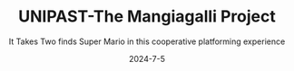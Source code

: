 ---
title: "UNIPAST-The Mangiagalli Project"
subtitle: "It Takes Two finds Super Mario in this cooperative platforming experience"
modal-id: 2
date: 2024-7-5
img: UNIPAST.png
modal-bg-color: "#010100"        # Colore di sfondo del popup (es. giallo)
modal-text-color: "#F5F5F5"      # Colore del testo (es. scuro)
alt: "Screenshot del platform 2D"
video-embed: "https://www.youtube.com/embed/XKlkTsE_ZD8?si=0FF5OwJ_2rrhbZER" # Opzionale

description: > # L'uso di > permette di scrivere su più righe
   UniPast: the Mangiagalli project is a cooperative gaming experience where players must work together to conquer increasingly challenging platform levels. Each level is meticulously crafted and designed to encourage teamwork among players. Each character will have unique powers or abilities that must be strategically combined to reach the end of the level.
   As players journey through the game, different zones will get unlocked progressively on the map of “Città Studi”. Within these zones, players will encounter different platform levels and a strategic save point represented by an Inn. The Inn serves as a hub where players can immerse themselves in the vibrant history of “Città Studi” and learn about the events that occurred in the past. Alternatively, the players can choose to relax in the Inn by playing some of the available minigames. 
   At its core, UniPast: The Mangiagalli Project aims to make players collaborate and know each other.
   Obstacles are designed to require the coordination of character abilities, emphasizing the necessity of teamwork to overcome each level’s challenges. With each triumph, players not only progress through the game but also deepen their bonds with fellow adventurers, forging unforgettable memories in the process.

role:
  - Game & Level Designer
  - Game Programmer
  - AI designer
  - UI designer
tags:
  - Unreal engine 5

project-date: "Luglio 2024"
client: "New game Designer 2024"
---